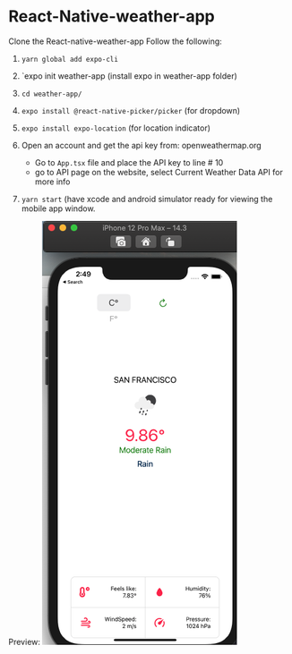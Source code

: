 # React-Native-weather-app 
Clone the React-native-weather-app
Follow the following:

1. `yarn global add expo-cli`
2. `expo init weather-app (install expo in weather-app folder)
3. `cd weather-app/`
4. `expo install @react-native-picker/picker` (for dropdown)
5. `expo install expo-location` (for location indicator)

6. Open an account and get the api key from: openweathermap.org
      - Go to `App.tsx` file and place the API key to line # 10
      - go to API page on the website, select Current Weather Data API for more info
    
7. `yarn start` (have xcode and android simulator ready for viewing the mobile app window. 

Preview:
![](assets/weather-app.png)